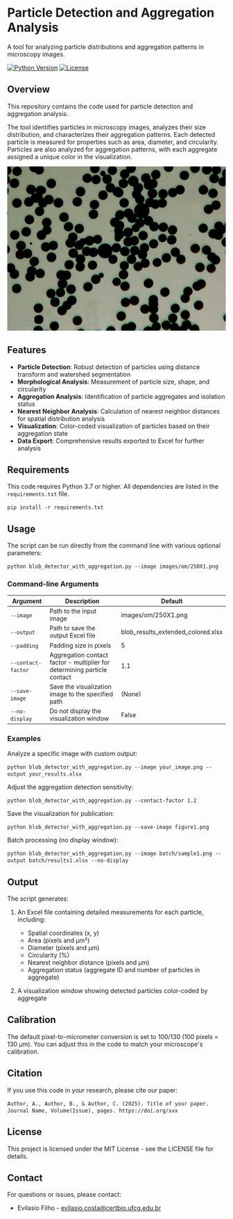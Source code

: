 # Particle Detection and Aggregation Analysis

A tool for analyzing particle distributions and aggregation patterns in microscopy images.

[![Python Version](https://img.shields.io/badge/python-3.7%2B-blue.svg)](https://www.python.org/downloads/)
[![License](https://img.shields.io/badge/license-MIT-green.svg)](LICENSE)

## Overview

This repository contains the code used for particle detection and aggregation analysis.

The tool identifies particles in microscopy images, analyzes their size distribution, and characterizes their aggregation patterns. Each detected particle is measured for properties such as area, diameter, and circularity. Particles are also analyzed for aggregation patterns, with each aggregate assigned a unique color in the visualization.

![Sample Analysis](images/om/250X1.png)

## Features

- **Particle Detection**: Robust detection of particles using distance transform and watershed segmentation
- **Morphological Analysis**: Measurement of particle size, shape, and circularity
- **Aggregation Analysis**: Identification of particle aggregates and isolation status
- **Nearest Neighbor Analysis**: Calculation of nearest neighbor distances for spatial distribution analysis
- **Visualization**: Color-coded visualization of particles based on their aggregation state
- **Data Export**: Comprehensive results exported to Excel for further analysis

## Requirements

This code requires Python 3.7 or higher. All dependencies are listed in the `requirements.txt` file.

```
pip install -r requirements.txt
```

## Usage

The script can be run directly from the command line with various optional parameters:

```
python blob_detector_with_aggregation.py --image images/om/250X1.png
```

### Command-line Arguments

| Argument | Description | Default |
|----------|-------------|---------|
| `--image` | Path to the input image | images/om/250X1.png |
| `--output` | Path to save the output Excel file | blob_results_extended_colored.xlsx |
| `--padding` | Padding size in pixels | 5 |
| `--contact-factor` | Aggregation contact factor - multiplier for determining particle contact | 1.1 |
| `--save-image` | Save the visualization image to the specified path | (None) |
| `--no-display` | Do not display the visualization window | False |

### Examples

Analyze a specific image with custom output:
```
python blob_detector_with_aggregation.py --image your_image.png --output your_results.xlsx
```

Adjust the aggregation detection sensitivity:
```
python blob_detector_with_aggregation.py --contact-factor 1.2
```

Save the visualization for publication:
```
python blob_detector_with_aggregation.py --save-image figure1.png
```

Batch processing (no display window):
```
python blob_detector_with_aggregation.py --image batch/sample1.png --output batch/results1.xlsx --no-display
```

## Output

The script generates:

1. An Excel file containing detailed measurements for each particle, including:
   - Spatial coordinates (x, y)
   - Area (pixels and μm²)
   - Diameter (pixels and μm)
   - Circularity (%)
   - Nearest neighbor distance (pixels and μm)
   - Aggregation status (aggregate ID and number of particles in aggregate)

2. A visualization window showing detected particles color-coded by aggregate

## Calibration

The default pixel-to-micrometer conversion is set to 100/130 (100 pixels = 130 μm). You can adjust this in the code to match your microscope's calibration.

## Citation

If you use this code in your research, please cite our paper:

```
Author, A., Author, B., & Author, C. (2025). Title of your paper. Journal Name, Volume(Issue), pages. https://doi.org/xxx
```

## License

This project is licensed under the MIT License - see the LICENSE file for details.

## Contact

For questions or issues, please contact:
- Evilasio Filho - evilasio.costa@certbio.ufcg.edu.br

